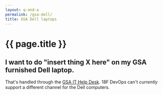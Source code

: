 ```yaml
---
layout: q-and-a
permalink: /gsa-dell/
title: GSA Dell laptops
---
```

# {{ page.title }}

## I want to do "insert thing X here" on my GSA furnished Dell laptop.

That's handled through the [GSA IT Help Desk](https://gsa.service-now.com/navpage.do). 18F DevOps can't *currently* support a different channel for the Dell computers.
